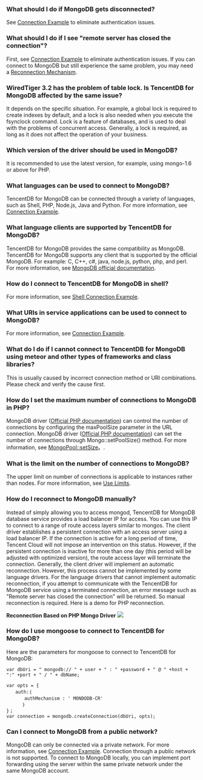 
### What should I do if MongoDB gets disconnected?
See [Connection Example](https://intl.cloud.tencent.com/document/product/240/3563) to eliminate authentication issues.

### What should I do if I see "remote server has closed the connection"?
First, see [Connection Example](https://intl.cloud.tencent.com/document/product/240/3563) to eliminate authentication issues. If you can connect to MongoDB but still experience the same problem, you may need a [Reconnection Mechanism](https://intl.cloud.tencent.com/document/product/240/4980).

### WiredTiger 3.2 has the problem of table lock. Is TencentDB for MongoDB affected by the same issue?
It depends on the specific situation. For example, a global lock is required to create indexes by default, and a lock is also needed when you execute the fsynclock command.
Lock is a feature of databases, and is used to deal with the problems of concurrent access. Generally, a lock is required, as long as it does not affect the operation of your business.

### Which version of the driver should be used in MongoDB?
It is recommended to use the latest version, for example, using mongo-1.6 or above for PHP.

### What languages can be used to connect to MongoDB?
TencentDB for MongoDB can be connected through a variety of languages, such as Shell, PHP, Node.js, Java and Python. For more information, see [Connection Example](https://intl.cloud.tencent.com/document/product/240/3563).

### What language clients are supported by TencentDB for MongoDB?
TencentDB for MongoDB provides the same compatibility as MongoDB. TencentDB for MongoDB supports any client that is supported by the official MongoDB. For example: C, C++, c#, java, node.js, python, php, and perl. For more information, see [MongoDB official documentation](https://docs.mongodb.org/ecosystem/drivers/).

### How do I connect to TencentDB for MongoDB in shell?
For more information, see [Shell Connection Example](https://intl.cloud.tencent.com/doc/product/240/3978).

### What URIs in service applications can be used to connect to MongoDB?
For more information, see [Connection Example](https://intl.cloud.tencent.com/doc/product/240/3563).

### What do I do if I cannot connect to TencentDB for MongoDB using meteor and other types of frameworks and class libraries?
This is usually caused by incorrect connection method or URI combinations. Please check and verify the cause first.

### How do I set the maximum number of connections to MongoDB in PHP?
MongoDB driver ([Official PHP documentation](http://php.net/manual/en/set.mongodb.php)) can control the number of connections by configuring the maxPoolSize parameter in the URL connection.
MongoDB driver ([Official PHP documentation](http://php.net/manual/en/set.mongodb.php)) can set the number of connections through Mongo::setPoolSize() method. For more information, see [MongoPool::setSize](http://php.net/manual/en/mongopool.setsize.php)。.


### What is the limit on the number of connections to MongoDB?
The upper limit on number of connections is applicable to instances rather than nodes. For more information, see [Use Limits](https://intl.cloud.tencent.com/document/product/240/622).

### How do I reconnect to MongoDB manually?
Instead of simply allowing you to access mongod, TencentDB for MongoDB database service provides a load balancer IP for access. You can use this IP to connect to a range of route access layers similar to mongos.
The client driver establishes a persistent connection with an access server using a load balancer IP. If the connection is active for a long period of time, Tencent Cloud will not impose an intervention on this status. However, if the persistent connection is inactive for more than one day (this period will be adjusted with optimized version), the route access layer will terminate the connection.
Generally, the client driver will implement an automatic reconnection. However, this process cannot be implemented by some language drivers. For the language drivers that cannot implement automatic reconnection, if you attempt to communicate with the TencentDB for MongoDB service using a terminated connection, an error message such as "Remote server has closed the connection" will be returned. So manual reconnection is required. Here is a demo for PHP reconnection.

**Reconnection Based on PHP Mongo Driver** 
![](//bot1024-1253841380.file.myqcloud.com/aa398f929c4211e79a34525400a3183e.png)


### How do I use mongoose to connect to TencentDB for MongoDB?
Here are the parameters for mongoose to connect to TencentDB for MongoDB:

``` 
var dbUri = " mongodb:// " + user + " : " +password + " @ " +host + ":" +port + " / " + dbName;

var opts = {
　　auth:｛
　　　　authMechanism : ' MONDODB-CR'
      ｝
}；
var connection = mongodb.createConnection(dbUri, opts);
```

### Can I connect to MongoDB from a public network?
MongoDB can only be connected via a private network. For more information, see [Connection Example](https://intl.cloud.tencent.com/document/product/240/3563).
Connection through a public network is not supported. To connect to MongoDB locally, you can implement port forwarding using the server within the same private network under the same MongoDB account.


